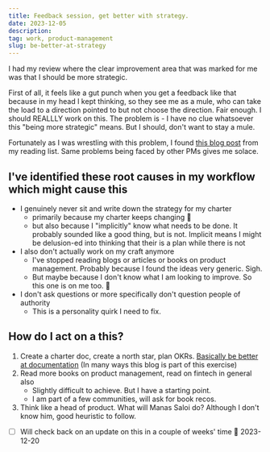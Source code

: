 ```yaml
---
title: Feedback session, get better with strategy.
date: 2023-12-05
description:
tag: work, product-management
slug: be-better-at-strategy
---
```


I had my review where the clear improvement area that was marked for me was that I should be more strategic.

First of all, it feels like a gut punch when you get a feedback like that because in my head I kept thinking, so they see me as a mule, who can take the load to a direction pointed to but not choose the direction. Fair enough. I should REALLLY work on this. The problem is - I have no clue whatsoever this "being more strategic" means. But I should, don't want to stay a mule.

Fortunately as I was wrestling with this problem, I found [this blog post](https://manassaloi.com/2020/12/09/how-to-be-strategic.html) from my reading list. Same problems being faced by other PMs gives me solace.

## I've identified these root causes in my workflow which might cause this

- I genuinely never sit and write down the strategy for my charter
  - primarily because my charter keeps changing 🥲
  - but also because I "implicitly" know what needs to be done. It probably sounded like a good thing, but is not. Implicit means I might be delusion-ed into thinking that their is a plan while there is not
- I also don't actually work on my craft anymore
  - I've stopped reading blogs or articles or books on product management. Probably because I found the ideas very generic. Sigh.
  - But maybe because I don't know what I am looking to improve. So this one is on me too. 🙈
- I don't ask questions or more specifically don't question people of authority
  - This is a personality quirk I need to fix.

## How do I act on a this?

1. Create a charter doc, create a north star, plan OKRs. [Basically be better at documentation](https://www.vedantlohbare.com/notes/writing-is-thinking) (In many ways this blog is part of this exercise)
2. Read more books on product management, read on fintech in general also
   - Slightly difficult to achieve. But I have a starting point.
   - I am part of a few communities, will ask for book recos.
3. Think like a head of product. What will Manas Saloi do? Although I don't know him, good heuristic to follow.

- [ ] Will check back on an update on this in a couple of weeks' time 📅 2023-12-20
